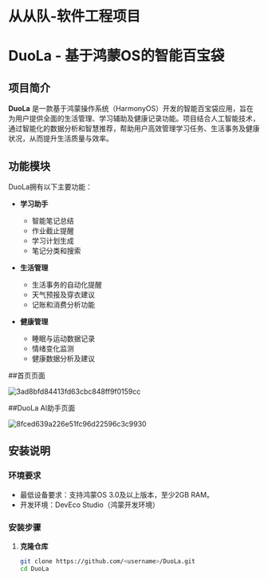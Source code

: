 # 从从队-软件工程项目
# DuoLa - 基于鸿蒙OS的智能百宝袋

## 项目简介
**DuoLa** 是一款基于鸿蒙操作系统（HarmonyOS）开发的智能百宝袋应用，旨在为用户提供全面的生活管理、学习辅助及健康记录功能。项目结合人工智能技术，通过智能化的数据分析和智慧推荐，帮助用户高效管理学习任务、生活事务及健康状况，从而提升生活质量与效率。

## 功能模块
DuoLa拥有以下主要功能：

- **学习助手**
  - 智能笔记总结
  - 作业截止提醒
  - 学习计划生成
  - 笔记分类和搜索

- **生活管理**
  - 生活事务的自动化提醒
  - 天气预报及穿衣建议
  - 记账和消费分析功能

- **健康管理**
  - 睡眠与运动数据记录
  - 情绪变化监测
  - 健康数据分析及建议

##首页页面

![3ad8bfd84413fd63cbc848ff9f0159cc](https://github.com/user-attachments/assets/0466c354-bc1a-494c-892e-e39a52c9bd8c)


##DuoLa AI助手页面

![8fced639a226e51fc96d22596c3c9930](https://github.com/user-attachments/assets/a13d94d8-b4f6-4e70-a0c1-815dc0a89d62)





## 安装说明
### 环境要求
- 最低设备要求：支持鸿蒙OS 3.0及以上版本，至少2GB RAM。
- 开发环境：DevEco Studio（鸿蒙开发环境）

### 安装步骤
1. **克隆仓库**
   ```bash  
   git clone https://github.com/<username>/DuoLa.git  
   cd DuoLa  
